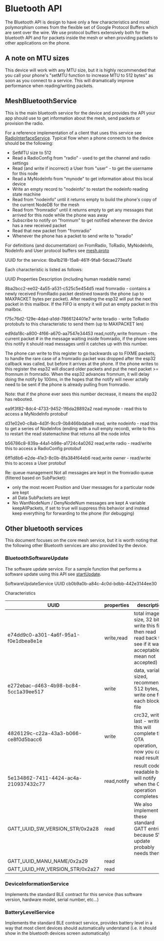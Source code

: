 # Bluetooth API

The Bluetooth API is design to have only a few characteristics and most polymorphism comes from the flexible set of Google Protocol Buffers which are sent over the wire.  We use protocol buffers extensively both for the bluetooth API and for packets inside the mesh or when providing packets to other applications on the phone.

## A note on MTU sizes

This device will work with any MTU size, but it is highly recommended that you call your phone's "setMTU function to increase MTU to 512 bytes" as soon as you connect to a service.  This will dramatically improve performance when reading/writing packets.

## MeshBluetoothService 

This is the main bluetooth service for the device and provides the API your app should use to get information about the mesh, send packets or provision the radio.  

For a reference implementation of a client that uses this service see [RadioInterfaceService](https://github.com/meshtastic/Meshtastic-Android/blob/master/app/src/main/java/com/geeksville/mesh/service/RadioInterfaceService.kt).  Typical flow when 
a phone connects to the device should be the following:

* SetMTU size to 512
* Read a RadioConfig from "radio" - used to get the channel and radio settings
* Read (and write if incorrect) a User from "user" - to get the username for this node
* Read a MyNodeInfo from "mynode" to get information about this local device
* Write an empty record to "nodeinfo" to restart the nodeinfo reading state machine
* Read from "nodeinfo" until it returns empty to build the phone's copy of the current NodeDB for the mesh
* Read from "fromradio" until it returns empty to get any messages that arrived for this node while the phone was away
* Subscribe to notify on "fromnum" to get notified whenever the device has a new received packet
* Read that new packet from "fromradio"
* Whenever the phone has a packet to send write to "toradio"

For definitions (and documentation) on FromRadio, ToRadio, MyNodeInfo, NodeInfo and User  protocol buffers see [mesh.proto](https://github.com/meshtastic/Meshtastic-protobufs/blob/master/mesh.proto)

UUID for the service: 6ba1b218-15a8-461f-9fa8-5dcae273eafd

Each characteristic is listed as follows:

UUID
Properties
Description (including human readable name)

8ba2bcc2-ee02-4a55-a531-c525c5e454d5
read
fromradio - contains a newly received FromRadio packet destined towards the phone (up to MAXPACKET bytes per packet).
After reading the esp32 will put the next packet in this mailbox.  If the FIFO is empty it will put an empty packet in this
mailbox.

f75c76d2-129e-4dad-a1dd-7866124401e7
write
toradio - write ToRadio protobufs to this characteristic to send them (up to MAXPACKET len)

ed9da18c-a800-4f66-a670-aa7547e34453
read,notify,write
fromnum - the current packet # in the message waiting inside fromradio, if the phone sees this notify it should read messages
until it catches up with this number.

The phone can write to this register to go backwards up to FIXME packets, to handle the rare case of a fromradio packet was dropped after the esp32 callback was called, but before it arrives at the phone.  If the phone writes to this register the esp32 will discard older packets and put the next packet >= fromnum in fromradio.
When the esp32 advances fromnum, it will delay doing the notify by 100ms, in the hopes that the notify will never actally need to be sent if the phone is already pulling from fromradio.

Note: that if the phone ever sees this number decrease, it means the esp32 has rebooted.

ea9f3f82-8dc4-4733-9452-1f6da28892a2
read
mynode - read this to access a MyNodeInfo protobuf

d31e02e0-c8ab-4d3f-9cc9-0b8466bdabe8
read, write
nodeinfo - read this to get a series of NodeInfos (ending with a null empty record), write to this to restart the read statemachine that returns all the node infos

b56786c8-839a-44a1-b98e-a1724c4a0262
read,write
radio - read/write this to access a RadioConfig protobuf

6ff1d8b6-e2de-41e3-8c0b-8fa384f64eb6
read,write
owner - read/write this to access a User protobuf

Re: queue management
Not all messages are kept in the fromradio queue (filtered based on SubPacket):
* only the most recent Position and User messages for a particular node are kept
* all Data SubPackets are kept
* No WantNodeNum / DenyNodeNum messages are kept
A variable keepAllPackets, if set to true will suppress this behavior and instead keep everything for forwarding to the phone (for debugging)


## Other bluetooth services

This document focuses on the core mesh service, but it is worth noting that the following other Bluetooth services are also
provided by the device.

### BluetoothSoftwareUpdate

The software update service.  For a sample function that performs a software update using this API see [startUpdate](https://github.com/meshtastic/Meshtastic-Android/blob/master/app/src/main/java/com/geeksville/mesh/service/SoftwareUpdateService.kt).

SoftwareUpdateService UUID cb0b9a0b-a84c-4c0d-bdbb-442e3144ee30

Characteristics

| UUID                                 | properties       | description|
|--------------------------------------|------------------|------------|
| e74dd9c0-a301-4a6f-95a1-f0e1dbea8e1e | write,read       | total image size, 32 bit, write this first, then read read back to see if it was acceptable (0 mean not accepted) |
| e272ebac-d463-4b98-bc84-5cc1a39ee517 | write            | data, variable sized, recommended 512 bytes, write one for each block of file |
| 4826129c-c22a-43a3-b066-ce8f0d5bacc6 | write            | crc32, write last - writing this will complete the OTA operation, now you can read result |
| 5e134862-7411-4424-ac4a-210937432c77 | read,notify      | result code, readable but will notify when the OTA operation completes |
| GATT_UUID_SW_VERSION_STR/0x2a28 | read | We also implement these standard GATT entries because SW update probably needs them: |
| GATT_UUID_MANU_NAME/0x2a29 | read | |
| GATT_UUID_HW_VERSION_STR/0x2a27 | read | |

### DeviceInformationService

Implements the standard BLE contract for this service (has software version, hardware model, serial number, etc...)

### BatteryLevelService

Implements the standard BLE contract service, provides battery level in a way that most client devices should automatically understand (i.e. it should show in the bluetooth devices screen automatically)